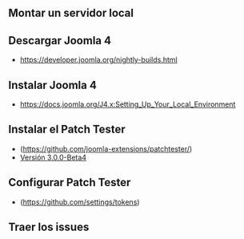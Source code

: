 ## Montar un servidor local

## Descargar Joomla 4

- https://developer.joomla.org/nightly-builds.html

## Instalar Joomla 4 

- https://docs.joomla.org/J4.x:Setting_Up_Your_Local_Environment

## Instalar el Patch Tester

- (https://github.com/joomla-extensions/patchtester/)
- [Versión 3.0.0-Beta4](https://github.com/joomla-extensions/patchtester/releases/tag/3.0.0-beta4)

## Configurar Patch Tester

- (https://github.com/settings/tokens)

## Traer los issues
